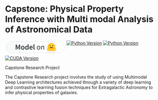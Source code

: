 # Capstone: Physical Property Inference with Multi modal Analysis of Astronomical Data 
<a href="https://huggingface.co/ekusu"><img src="assets/model-on-hf-sm.svg" alt="Model on Hugging Face" align="top"></a>&nbsp;<a href="https://www.python.org/downloads/release/python-31018/"><img src="https://img.shields.io/badge/python-3.10-blue" alt="Python Version"></a>&nbsp;<a href="https://pytorch.org/get-started/locally/"><img src="https://img.shields.io/badge/pytorch-2.0.0-orange?logo=pytorch" alt="Python Version"></a>&nbsp;<a href="https://www.nvidia.com/en-us/drivers/"><img src="https://img.shields.io/badge/cuda-12.8-green?logo=nvidia" alt="CUDA Version"></a>

Capstone Research Project

The Capstone Research project involves the study of using Multimodal Deep Learning architectures achieved
through a variety of deep learning and contrastive learning fusion techniques for Extragalactic Astronomy to infer physical properties of galaxies.

